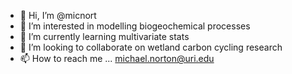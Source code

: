 - 👋 Hi, I’m @micnort
- 👀 I’m interested in modelling biogeochemical processes
- 🌱 I’m currently learning multivariate stats
- 💞️ I’m looking to collaborate on wetland carbon cycling research
- 📫 How to reach me ... michael.norton@uri.edu

<!---
micnort/micnort is a ✨ special ✨ repository because its `README.md` (this file) appears on your GitHub profile.
You can click the Preview link to take a look at your changes.
--->
